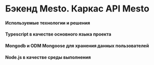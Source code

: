 # Бэкенд Mesto. Каркас API Mesto
#### Используемые технологии и решения  
#### Typescript в качестве основного языка проекта  
#### Mongodb и ODM Mongoose для хранения данных пользователей  
#### Node.js в качестве среды выполнения  
